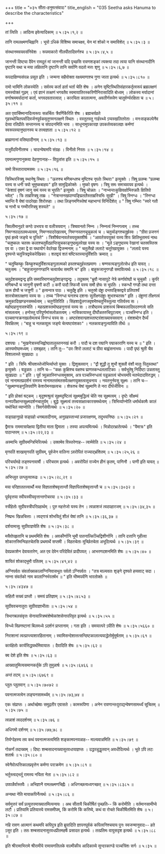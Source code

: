 +++
title = "०३५ सीता-हनुमत्संवादः"
title_english = "035 Seetha asks Hanuma to describe the characteristics"

+++


तां त्विति । आदित्य इवेत्यादिकाम्  ॥  ५।३५।१,२  ॥   

  

तानि रामलक्ष्मणचिह्नानि । भूयो ऽधिकं विशिष्य समाचक्ष्व, येन मां शोको न
समाविशेत्  ॥  ५।३५।३  ॥   

  

संस्थानमवयवसंनिवेशः । रूपमाकारो नीलपीतादिवर्णश्च  ॥  ५।३५।४,५  ॥   

  

जानन्ती दिष्ट्या दैवेन रामदूतं मां जानन्ती यदि पृच्छसि रावणशङ्कां
त्यक्त्या तदा त्वया यानि संस्थानादीनि पृष्टानि यथा च मया लक्षितानि
दृष्टानि तानि सर्वाणि वदतो मत्तः शृणु  ॥  ५।३५।६,७  ॥   

  

रूपदाक्षिण्यसंपन्नः प्रसूत इति । जन्मना सहैवोक्ता वक्ष्यमाणाश्च गुणा
जाता इत्यर्थः  ॥  ५।३५।८१०  ॥   

  

रामो भामिनि लोकस्येति । सर्वस्य कर्ता हर्ता भर्ता चेति शेषः । अनेन
सृष्टिस्थितिसंहारकर्तृत्वरूपं ब्रह्मलक्षणं रामस्योक्तं गूढम् । एवं
ज्ञानं तत्क्षणं भगवतैव स्वमायातिरस्करिणीनिरासादिति बोध्यम् । लोकस्य
मर्यादानां वर्णाश्रममर्यादानां कर्ता, भगवदवतारत्वात् । कारयिता
कालात्मना, अवतीर्णरूपेण चातुर्वर्ण्यरक्षिता च  ॥  ५।३५।११  ॥   

  

अत एवार्चिष्मानादित्यरूपः सन्नर्चितः त्रैवर्णिकैरिति शेषः ।
ब्रह्मचर्यव्रते गृहस्थोचितपर्वादिवर्जनपूर्वकमृतुगमनलक्षणे स्थितः ।
वस्तुतस्तु गार्हस्थ्ये ऽप्यस्खलितरेताः । मनःसङ्कल्पेनैव देव्या
रतिप्रीतेः सन्तानस्य च संपादनमिति भावः । साधूनामुपकारज्ञ
उपकर्तव्यकालज्ञः कर्मणां स्वरूपस्यानुष्ठानस्य च तत्त्वज्ञाता  ॥  ५।३५।१२
 ॥   

  

ब्राह्मणानां वसिष्ठादीनाम्  ॥  ५।३५।१३  ॥   

  

यजुर्वेदविनीतश्च । चादन्येषामपि संग्रहः । विनीतो निरतः  ॥  ५।३५।१४  ॥   

  

एवमात्मगुणानुक्त्वा देहगुणानाह-- विपुलांस इति  ॥  ५।३५।१५  ॥   

  

समो विस्तारायामसमः  ॥  ५।३५।१६  ॥   

  

त्रिस्थिरस्त्रिषु स्थानेषु स्थिरः । "ऊरुश्च मणिबन्धश्च मुष्टिश्च नृपतेः
स्थिराः" इत्युक्तेः । त्रिषु प्रलम्बः "प्रलम्बा यस्य स धनी त्रयो
भूमुष्कबाहवः" इति सामुद्रिकोक्तेः । मुष्को वृषणः । त्रिषु समः समत्र्यवयव
इत्यर्थः । "केशाग्रं वृषणं जानु समं यस्य स भूपतिः" इत्युक्तेः । त्रिषु
चोन्नतः । "नाभ्यन्तःकुक्षिवक्षोभिरुन्नतैः क्षितिपो भवेत्" । त्रिः
ताम्रस्त्रिषु ताम्रः । "नेत्रान्तनखपाण्यङ्घ्रितलैस्ताम्रस्त्रिभिः सुखी"
। त्रिषु स्निग्धः । "स्निग्धा भवन्ति वै येषां पादरेखाः शिरोरुहाः । तथा
लिङ्गमणिस्तेषां महाभाग्यं विनिर्दिशेत्  ॥ " त्रिषु गम्भिरः "स्वरे गतौ च
नाभौ च गम्भीरस्त्रिषु शस्यते"  ॥   

५।३५।१७  ॥   

त्रिवलीमानुदरे कण्ठे उभयत्र वा वलीत्रयवान् । त्रिष्ववनतो निम्नः ।
निम्नत्वं निम्नगत्वम् । तच्च निमग्नपादतलमध्यत्वम्, निमग्नपादरेखात्वम्,
निमग्नस्तनचूचुकत्वं च । चतुर्व्यङ्गश्चतुर्ह्रस्वः । "ग्रीवा प्रजननं
पृष्ठं ह्रस्वे जङ्घे च पूजिते" । त्रिशीर्षवानावर्तत्रययुक्तशीर्षः ।
"आवर्तत्रययुक्तं यस्य शिरः क्षितिभूतामयं नाथः "चतुष्कलः चतस्रः
कलाश्चतुर्वेदप्राप्तिसूचकाङ्गुष्ठमूलरेखा यस्य सः । "मूले ऽङ्गुष्ठस्य
रेखानां चतस्रस्तिस्र एव वा । एका द्वे वा यथायोगं वेदरेखा द्विजन्मनाम्
 ॥ " चतुर्लेखो ललाटे चतूरेखायुक्तः । "ललादे यस्य दृश्यन्ते
चतुस्त्रिद्व्येकरेखिकाः । शतद्वयं शतं षष्टिस्तस्यायुर्विंशतिः क्रमात्
 ॥   

" चतुष्किष्कुः किष्कुश्चतुर्विंशत्यङ्गुलात्मको हस्तश्चतुर्हस्तप्रमाणः ।
षण्णवत्यङ्गुलोत्सेध इति यावत् । चतुःसमः । "बाहुजानूरुगण्डानि चत्वार्यथ
समानि च" इति । बाहूरूजानुगण्डौ समावित्यर्थः  ॥  ५।३५।१८  ॥   

  

चतुर्दशसमद्वन्द्व इति समपरिमाणचतुर्दशाङ्गद्वन्द्वः । तदुक्तम् "भ्रुवौ
नासापुटे नेत्रे कर्णावोष्ठौ च चूचुकौ । कूर्परे मणिबन्धौ च जानुनी वृषणौ
कटी  ॥  करौ पादौ स्फिजौ यस्य समौ ज्ञेयः स भूपतिः । स्कन्धौ गण्डौ तथा
दन्ता ऊरू ज्ञेयौ च जत्रुणी  ॥ " इत्यन्यत्र पाठः । चतुर्दंष्ट्र इति ।
चतुस्रो दंष्ट्रा दन्तपङ्क्तिद्वये प्रतिपार्श्वं शास्त्रोक्तलक्षणा यस्य
सः । तच्च "स्निग्धा घनाश्च दशनाः सुतीक्ष्णदंष्ट्राः शुभाश्चतस्रः" इति ।
दंष्ट्राणां तीक्ष्णत्वं क्रमुकादिखण्डनसमर्थत्वम् । चतुर्गतिरिति ।
सिंहशार्दूलगजवृषभैश्चतुर्भिस्तुल्या गतिर्यस्य सः । महोष्ठहनुनासश्चेति ।
महत्प्रशस्तमोष्ठहनुनासं यस्य सः । तत्रौष्ठस्य प्राशस्त्यं
बिम्बफलादिवदरुणत्वे सति मांसलत्वम् । हनोस्तु परिपूर्णमांसलोन्नतत्वम् ।
नासिकायास्तु दीर्घोन्नतरुचिपुटत्वम् । पञ्चस्निग्ध इति ।
पञ्चवाग्वक्रनखलोमत्वचं स्निग्धं यस्य सः ।
अष्टवंशवान्प्रशस्ताष्टवंशाख्यावयववान् । वंशशब्देन दैर्घ्यं विवक्षितम् ।
"बाहू च नलकावूरू जङ्घे चेत्यष्टवंशकाः" । नलकावङ्गुल्याविति तीर्थः  ॥   

५।३५।१९  ॥   

दशपद्मः । "मुखनेत्रास्यजिह्वोष्ठतालुस्तननखं करौ । पादौ च दश पद्मानि
पद्माकाराणि यस्य च  ॥ " इति । आस्यमोष्ठमध्यम् । दशबृहत् । तानि तु-- "उरः
शिरो ललाटं च ग्रीवा बाह्वंसनाभयः । पादौ पृष्ठं श्रुती चैव विशालास्ते
सुखप्रदाः  ॥   

" इति । त्रिभिः श्रीयशस्तेजोभिर्व्याप्तो युक्तः । द्विशुक्लवान् । "द्वौ
शुद्धौ तु शुभौ शुक्लौ वंशौ मातुः पितुस्तथा" इत्युक्तेः । षडुन्नतः । तानि
च-- "कक्षः कुक्षिश्च वक्षश्च घ्राणस्कन्धललाटिकाः । सर्वभूतेषु निर्दिष्टा
उन्नतास्तु सुखप्रदाः  ॥ " इति । पूर्वं त्र्युन्नतस्निग्धत्वमुक्तम्, अत्र
पञ्चस्निग्धत्वं पडुन्नतत्वं चोभयमपि मतभेदादविरुद्धम् । एवं
नानामतप्रदर्शनं रामस्य नानामतसंमतसर्वलक्षणयुक्तत्वसूचनाय । नवतनुर्नवसु
सूक्ष्मः । तानि च-- "सूक्ष्माण्यङ्गुलिपर्वाणि केशरोमनखत्वचः । शेफश्च
येषां सूक्ष्माणि ते नरा दीर्घजीविनः  ॥   

" इति प्रोक्तं षट्कम् । मृदुश्मश्रुत्वं सूक्ष्मदृष्टित्वं
सूक्ष्मबुद्धित्वं चेति नव सूक्ष्मत्वम् । दृष्टेः सौक्ष्म्यं
रत्नपरीक्षान्तसूक्ष्मदर्शनचातुर्यम् । बुद्धेः सूक्ष्मत्वं
तत्त्वसाक्षात्कारसमर्थत्वम् । त्रिभिर्व्याप्नोति धर्मार्थकामैः कालं
यथोचितं व्याप्नोति । त्रिवर्गसेवीत्यर्थः  ॥  ५।३५।२०  ॥   

  

सङ्ग्रहानुग्रहे सङ्ग्रहो धनबलादीनाम्, अनुग्रहस्ताभ्यां प्रजारक्षणम्,
तदुभयनिष्ठः  ॥  ५।३५।२१  ॥   

  

द्वैमात्रः राममात्रापेक्षया द्वितीया माता द्विमाता । तस्या
अपत्यमित्यर्थः । भिन्नोदरभ्रातेत्यर्थः । "वैमात्रः" इति पाठान्तरम्  ॥ 
५।३५।२२,२३  ॥   

  

अस्माभिः सुग्रीवमन्त्रिभिरित्यर्थः । उक्तमेव विस्तरेणाह-- त्वामेवेति  ॥ 
५।३५।२४ ॥   

  

मृगपतिं शाखामृगपतिं सुग्रीवम्, पूर्वजेन वालिना ऽवरोपितं
राज्याद्भ्रंशितम्  ॥  ५।३५।२५,२६  ॥   

  

परिचर्यामहे तङ्श्यनावार्षौ । परिचराम इत्यर्थः । अवरोपितं राज्येन हीनं
कृतम्, पाणिनौ । पाणी इति यावत्  ॥  ५।३५।२७  ॥   

  

अभिप्लुत उत्प्लुत्यारूढः  ॥  ५।३५।२८,२९  ॥   

  

मया परिज्ञाततत्त्वार्थौ मया विज्ञाताशेषवृत्तान्तौ
विज्ञापिताशेषवृत्तान्तौ च  ॥  ५।३५।३०३२  ॥   

  

पूर्ववृत्तया स्वीयस्वीयवृत्तान्तगोचरया  ॥  ५।३५।३३  ॥   

  

स्त्रीहेतोः सुग्रीवस्त्रीपरिग्रहार्थम् । पुरु महत्तेजो यस्य तेन ।
त्वन्नाशजं त्वदपहारजम्  ॥  ५।३५।३४,३५  ॥   

  

निष्प्रभः खिन्नचित्ताः । त्वद्गात्रं शोभयितुं शीलं येषां तानि  ॥ 
५।३५।३६,३७  ॥   

  

दर्शयामासुः सुग्रीवाज्ञयेति शेषः  ॥  ५।३५।३८  ॥   

  

मयैवोपहृतानि च प्रथममिति शेषः । अवकीर्णानि भूमौ
पातनात्किञ्चिद्विशीर्णानि । तानि दत्तानि गृहीत्वा शोकात्तस्मिन्विहतचेतसि
प्रथमार्थे सप्तमी । विहतचेताः मूर्च्छितचेता अभूदित्यर्थः  ॥  ५।३५।३९  ॥   

  

देवप्रकाशेन देवावतारेण, अत एव देवेन परिदेवितं प्रादीपयत् । आभरणदशनमिति
शेषः  ॥  ५।३५।४०  ॥   

  

शायितं शोकाद्भूमौ पतितम्  ॥  ५।३५।४१,४२  ॥   

  

अग्निपर्वतः संवर्ताख्यकालाग्निनिवासभूतः पर्वतो ऽग्निपर्वतः । "तत्र
माल्यवतः शृङ्गे दृश्यते हव्यवाट् सदा । नाम्ना संवर्तको नाम
कालाग्निर्भरतर्षभ  ॥ " इति भीष्मपर्वणि भारतोक्तेः  ॥   

५।३५।४३४७  ॥   

सहितौ सख्यं प्राप्तौ । समयं प्रतिज्ञाम्  ॥  ५।३५।४८५३  ॥   

  

सुग्रीववचनातुराः सुग्रीवाज्ञाभीताः  ॥  ५।३५।५४  ॥   

  

त्रिभागबलसंवृत्तः सेनायास्त्रिष्वंशेष्वेकांशसेनापरिवृत इत्यर्थः  ॥ 
५।३५।५५  ॥   

  

विन्ध्ये विप्रणष्टानां बिलमध्ये ऽदर्शनं प्राप्तानाम् । गता इति ।
समयात्परे ऽपीति शेषः  ॥  ५।३५।५६६०  ॥   

  

निराशानां त्वत्प्राप्त्याशारहितानाम् ।
स्वामिसन्देशात्तत्सन्दिष्टकालात्ययाद्धेतोर्मुमूर्षताम्  ॥  ५।३५।६१  ॥   

  

कार्यहेतोः कार्यसिद्ध्यर्थमिवायातः । दैवादिति शेषः  ॥  ५।३५।६२  ॥   

  

क्व देशे इति शेषः  ॥  ५।३५।६३  ॥   

  

आख्यातुमित्यसमानकर्तृके ऽपि तुमुन्नार्षः  ॥  ५।३५।६४६६  ॥   

  

अन्तं तटम्  ॥  ५।३५।६७६९  ॥   

  

प्लुतः प्लुतवान्  ॥  ५।३५।७०७२  ॥   

  

पवनात्मजत्वेन लङ्घनसामर्थ्यम्  ॥  ५।३५।७३,७४  ॥   

  

एकः संप्राप्तः । अर्थाच्छेषाः समुद्रतीर एवासते । कामरूपिणा । अनेन
रावणान्तःपुराद्यन्वेषणसामर्थ्यं सूचितम्  ॥  ५।३५।७५  ॥   

  

त्वन्नाशं त्वददर्शनम्  ॥  ५।३५।७६  ॥   

  

अधिगमो दर्शनम्  ॥  ५।३५।७७,७८  ॥   

  

तिर्यग्देहस्य तव कथं पवनात्मजत्वमिति शङ्कामपनयन्नाह-- माल्यवान्नमिति  ॥ 
५।३५।७९  ॥   

  

गोकर्णं तदाख्यम् । दिष्टः शम्बसादनाख्यासुरवधायाज्ञप्तः ।
उद्धरन्नुद्धृतवान् अवधीदित्यर्थः । भूते ऽपि लटः शतार्षः  ॥  ५।३५।८०  ॥   

  

स्वेनैवोत्पत्तिकालप्रवृत्तेन कर्मणा पराक्रमेण  ॥  ५।३५।८१  ॥   

  

भर्तुस्त्वद्भर्तू रामस्य नयिता नेता  ॥  ५।३५।८२  ॥   

  

उपपन्नैर्वास्तवैः । अभिज्ञानै रामलक्ष्मणचिह्नैः । अधिगच्छत्यध्यगच्छत्  ॥ 
५।३५।८३८५  ॥   

  

अन्यथा नेति मायाकपिर्नेत्यर्थः  ॥  ५।३५।८६  ॥   

  

सर्वमुत्तरं सर्वं प्रत्युत्तरमाख्यातमित्यन्वयः । अथ सीतायै चिकीर्षितं
पृच्छति-- किं करोमीति । वर्तमानसामीप्ये लटौ । प्रतियामि प्रतियास्ये
रामसमीपम्, किं करोमि किं करिष्ये, कथं वा रोचते चिकीर्षितमिति शेषः  ॥ 
५।३५।८७  ॥   

  

नहि रावण आत्मानं कथमपि कपिपुत्र इति ब्रूयादिति ज्ञापनपूर्वकं
कपित्वनिश्चयाय पुनः स्वजन्मानुवादः-- हते ऽसुर इति । ततः
शम्बसादनासुरवधप्रीतमहर्षेः प्रसादत इत्यर्थः । तत्प्रतिमः वायुसदृश
इत्यर्थः  ॥  ५।३५।८८  ॥   

  

इति श्रीरामाभिरामे श्रीरामीये रामायणतिलके वाल्मीकीय आदिकाव्ये
सुन्दरकाण्डे पञ्चत्रिंशः सर्गः  ॥  ५।३५  ॥   

  


